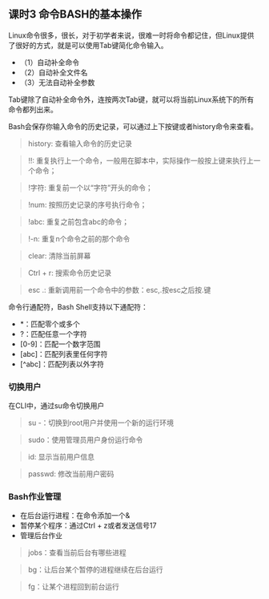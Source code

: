 ## 课时3 命令BASH的基本操作

Linux命令很多，很长，对于初学者来说，很难一时将命令都记住，但Linux提供了很好的方式，就是可以使用Tab键简化命令输入。
* （1）自动补全命令
* （2）自动补全文件名
* （3）无法自动补全参数

Tab键除了自动补全命令外，连按两次Tab键，就可以将当前Linux系统下的所有命令都列出来。

Bash会保存你输入命令的历史记录，可以通过上下按键或者history命令来查看。
> history: 查看输入命令的历史记录

> !!: 重复执行上一个命令，一般用在脚本中，实际操作一般按上键来执行上一个命令；

> !字符: 重复前一个以“字符”开头的命令；

> !num: 按照历史记录的序号执行命令；

> !abc: 重复之前包含abc的命令；

> !-n: 重复n个命令之前的那个命令

> clear: 清除当前屏幕

> Ctrl + r: 搜索命令历史记录

> esc .: 重新调用前一个命令中的参数：esc,.按esc之后按.键

命令行通配符，Bash Shell支持以下通配符：
* *：匹配零个或多个
* ?：匹配任意一个字符
* [0-9]：匹配一个数字范围
* [abc]：匹配列表里任何字符
* [^abc]：匹配列表以外字符

### 切换用户
在CLI中，通过su命令切换用户

> su -：切换到root用户并使用一个新的运行环境

> sudo：使用管理员用户身份运行命令

> id: 显示当前用户信息

> passwd: 修改当前用户密码

### Bash作业管理
* 在后台运行进程：在命令添加一个&
* 暂停某个程序：通过Ctrl + z或者发送信号17
* 管理后台作业

> jobs：查看当前后台有哪些进程

> bg：让后台某个暂停的进程继续在后台运行

> fg：让某个进程回到前台运行



